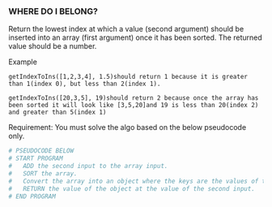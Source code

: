 ### WHERE DO I BELONG?

Return the lowest index at which a value (second argument) should be inserted into an array (first argument) once it has been sorted. The returned value should be a number.   

Example

```text
getIndexToIns([1,2,3,4], 1.5)should return 1 because it is greater than 1(index 0), but less than 2(index 1).

getIndexToIns([20,3,5], 19)should return 2 because once the array has been sorted it will look like [3,5,20]and 19 is less than 20(index 2) and greater than 5(index 1)
```

Requirement: You must solve the algo based on the below pseudocode only.  

```ruby
# PSEUDOCODE BELOW
# START PROGRAM
#   ADD the second input to the array input.
#   SORT the array.
#   Convert the array into an object where the keys are the values of the array and the values are the index of the array. 
#   RETURN the value of the object at the value of the second input.
# END PROGRAM
```
